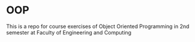 # OOP
This is a repo for course exercises of Object Oriented Programming in 2nd semester at Faculty of Engineering and Computing
